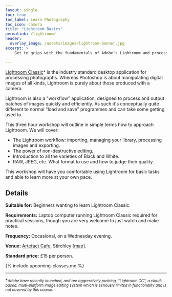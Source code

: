 ```yaml
---
layout: single
toc: true
toc_label: Learn Photography
toc_icon: camera
title: "Lightroom Basics"
permalink: /lightroom/
header:
  overlay_image: /assets/images/lightroom-banner.jpg
excerpt: >
    Get to grips with the fundamentals of Adobe's Lightroom and process your photos to perfection.

---
```


[Lightroom Classic](https://www.adobe.com/uk/products/photoshop-lightroom-classic.html)* is the industry standard desktop application for processing photographs. Whereas Photoshop is about manipulating digital images of all kinds, Lightroom is purely about those produced with a camera. 

Lightroom is also a "workflow" application, designed to process and output batches of images quickly and efficiently. As such it's conceptually quite different to normal "load and save" programmes and can take some getting used to. 

This three hour workshop will outline in simple terms how to approach Lightroom. We will cover:

- The Lightroom workflow: importing, managing your library, processing images and exporting. 
- The power of non-destructive editing. 
- Introduction to all the varieties of Black and White.
- RAW, JPEG, etc. What format to use and how to judge their quality. 

This workshop will have you comfortable using Lightroom for basic tasks and able to learn more at your own pace.

## Details


**Suitable for:** Beginners wanting to learn Lightroom Classic.

**Requirements:** Laptop computer running Lightroom Classic required for practical sessions, though you are very welcome to just watch and make notes. 

**Frequency:** Occasional, on a Wednesday evening.

**Venue:** [Artefact Cafe](https://www.artefactstirchley.co.uk), Stirchley [[map](https://goo.gl/maps/nMYw9rZ7ETL2)].

**Standard price:** £15 per person.


{% include upcoming-classes.md %}


***
**<small>Adobe have recently launched, and are aggressively pushing, "Lightroom CC", a cloud-based, multi-platform image editing system which is seriously limited in functionality and is not covered by this course.</small>*
